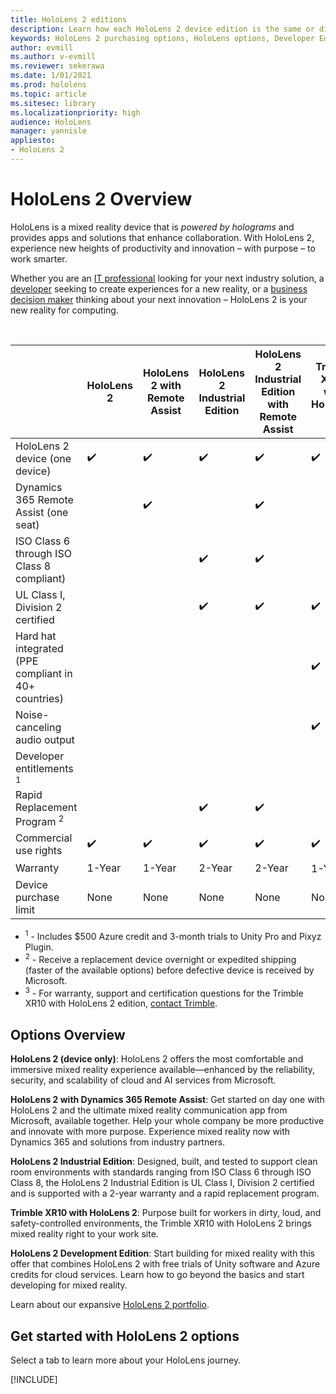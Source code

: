 ```yaml
---
title: HoloLens 2 editions
description: Learn how each HoloLens 2 device edition is the same or different and what to do after getting one of your own.
keywords: HoloLens 2 purchasing options, HoloLens options, Developer Edition
author: evmill
ms.author: v-evmill
ms.reviewer: sekerawa
ms.date: 1/01/2021
ms.prod: hololens
ms.topic: article
ms.sitesec: library
ms.localizationpriority: high
audience: HoloLens
manager: yannisle
appliesto:
- HoloLens 2
---
```


# HoloLens 2 Overview

HoloLens is a mixed reality device that is *powered by holograms* and provides apps and solutions that enhance collaboration. With HoloLens 2, experience new heights of productivity and innovation – with purpose – to work smarter.


Whether you are an [IT professional](https://www.microsoft.com/hololens/apps) looking for your next industry solution, a [developer](https://www.microsoft.com/hololens/developers) seeking to create experiences for a new reality, or a [business decision maker](https://www.microsoft.com/hololens/apps) thinking about your next innovation – HoloLens 2 is your new reality for computing.

<br>

|                                                      | HoloLens 2 | HoloLens 2 with Remote Assist | HoloLens 2 Industrial Edition | HoloLens 2 Industrial Edition with Remote Assist | Trimble XR10 with HoloLens 2 | HoloLens 2 Development Edition |
|------------------------------------------------------|------------|-------------------------------|-------------------------------|--------------------------------------------------|------------------------------|--------------------------------|
| HoloLens 2 device (one device)                       |      ✔️     |               ✔️               |               ✔️               |                         ✔️                        |               ✔️              |                ✔️               |
| Dynamics 365 Remote Assist (one seat)                |            |               ✔️               |                               |                         ✔️                        |                              |                                |
| ISO Class 6 through ISO Class 8 compliant)           |            |                               |               ✔️               |                         ✔️                        |                              |                                |
| UL Class I, Division 2 certified                     |            |                               |               ✔️               |                         ✔️                        |               ✔️              |                                |
| Hard hat integrated (PPE compliant in 40+ countries) |            |                               |                               |                                                  |               ✔️              |                                |
| Noise-canceling audio output                        |            |                               |                               |                                                  |               ✔️              |                                |
| Developer entitlements <sup>1</sup>                             |            |                               |                               |                                                  |                              |                ✔️               |
| Rapid Replacement Program <sup>2</sup>                          |            |                               |               ✔️               |                         ✔️                        |                              |                                |
| Commercial use rights                                |      ✔️     |               ✔️               |               ✔️               |                         ✔️                        |               ✔️              |                                |
| Warranty                                             |   1-Year   |             1-Year            |             2-Year            |                      2-Year                      |            1-Year <sup>3</sup>            |             1-Year             |
| Device purchase limit                                |    None    |              None             |              None             |                       None                       |             None             |       One per transaction      |

- <sup>1</sup> - Includes $500 Azure credit and 3-month trials to Unity Pro and Pixyz Plugin.
- <sup>2</sup> - Receive a replacement device overnight or expedited shipping (faster of the available options) before defective device is received by Microsoft.
- <sup>3</sup> - For warranty, support and certification questions for the Trimble XR10 with HoloLens 2 edition, [contact Trimble](https://fieldtech.trimble.com/en/contact-support).

## Options Overview

**HoloLens 2 (device only)**: HoloLens 2 offers the most comfortable and immersive mixed reality experience available—enhanced by the reliability, security, and scalability of cloud and AI services from Microsoft.

**HoloLens 2 with Dynamics 365 Remote Assist**: Get started on day one with HoloLens 2 and the ultimate mixed reality communication app from Microsoft, available together. Help your whole company be more productive and innovate with more purpose. Experience mixed reality now with Dynamics 365 and solutions from industry partners.

**HoloLens 2 Industrial Edition**: Designed, built, and tested to support clean room environments with standards ranging from ISO Class 6 through ISO Class 8, the HoloLens 2 Industrial Edition is UL Class I, Division 2 certified and is supported with a 2-year warranty and a rapid replacement program.

**Trimble XR10 with HoloLens 2**: Purpose built for workers in dirty, loud, and safety-controlled environments, the Trimble XR10 with HoloLens 2 brings mixed reality right to your work site.

**HoloLens 2 Development Edition**: Start building for mixed reality with this offer that combines HoloLens 2 with free trials of Unity software and Azure credits for cloud services. Learn how to go beyond the basics and start developing for mixed reality.

Learn about our expansive [HoloLens 2 portfolio](https://www.microsoft.com/hololens/buy).

## Get started with HoloLens 2 options

Select a tab to learn more about your HoloLens journey.

[!INCLUDE[](includes/options-overview.md)]
